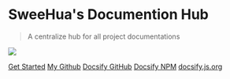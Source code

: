 # SweeHua's Documention Hub

> A centralize hub for all project documentations
> 
![](https://github.com/sweehualaw/docs/assets/143031079/719457cd-0880-44be-88c9-a60c4e0a356a)

[Get Started](#main)
[My Github](https://github.com/sweehualaw)
[Docsify GitHub](https://github.com/jhildenbiddle/docsify-themeable)
[Docsify NPM](https://www.npmjs.com/package/docsify-themeable)
[docsify.js.org](https://docsify.js.org)
